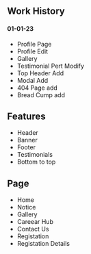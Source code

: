 ## Work History
#### 01-01-23
  - Profile Page
  - Profile Edit
  - Gallery 
  - Testimonial Pert Modify 
  - Top Header Add 
  - Modal Add 
  - 404 Page add 
  - Bread Cump add
  
## Features 

- Header 
- Banner
- Footer
- Testimonials
- Bottom to top 


## Page
- Home
- Notice 
- Gallery 
- Careear Hub
- Contact Us
- Registation 
- Registation Details
